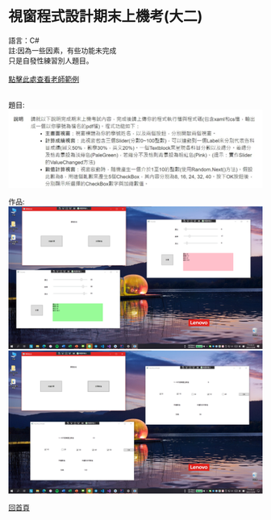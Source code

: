 <h1> 視窗程式設計期末上機考(大二) </h1>
語言：C#<br>
註:因為一些因素，有些功能未完成<br>
只是自發性練習別人題目。
<br><br>
<a href="https://github.com/iambjlu/CS_class/raw/master/FinalTest_4a9g/Readme_src/Wpf_exam.exe">點擊此處查看老師範例</a><br><br>

題目:<br>
<img src="https://github.com/iambjlu/CS_class/raw/master/FinalTest_4a9g/Readme_src/img0.jpg"></img>

作品:<br>
<img src="https://github.com/iambjlu/CS_class/raw/master/FinalTest_4a9g/Readme_src/img1.png"></img>
<img src="https://github.com/iambjlu/CS_class/raw/master/FinalTest_4a9g/Readme_src/img2.png"></img>


<pre><a href="https://github.com/iambjlu/CS_class">回首頁</a></pre>
